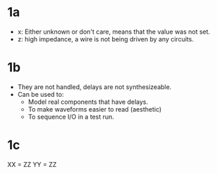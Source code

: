 # 1a
* x: Either unknown or don't care, means that the value was not set. 
* z: high impedance, a wire is not being driven by any circuits.

# 1b
* They are not handled, delays are not synthesizeable. 
* Can be used to:
	* Model real components that have delays.
	* To make waveforms easier to read (aesthetic)
	* To sequence I/O in a test run.

# 1c
XX = ZZ 
YY = ZZ 